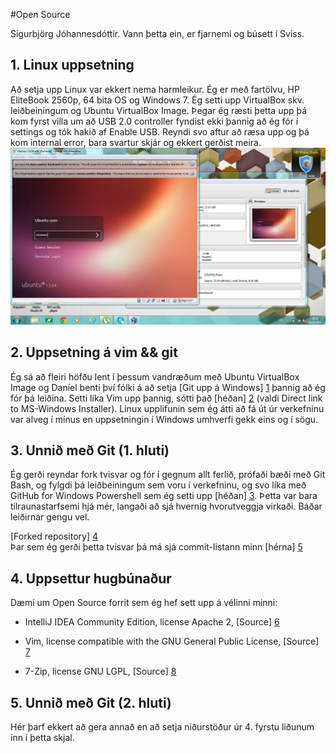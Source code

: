 ﻿#Open Source

Sigurbjörg Jóhannesdóttir.  Vann þetta ein, er fjarnemi og búsett í Sviss.

## 1. Linux uppsetning

Að setja upp Linux var ekkert nema harmleikur.  Ég er með fartölvu, HP EliteBook 2560p, 64 bita OS og Windows 7.  Ég setti upp VirtualBox skv. leiðbeiningum og Ubuntu VirtualBox Image.
Þegar ég ræsti þetta upp þá kom fyrst villa um að USB 2.0 controller fyndist ekki þannig að ég fór í settings og tók hakið af Enable USB.  Reyndi svo aftur að ræsa upp og þá kom internal error, bara svartur skjár og ekkert gerðist meira.
![ScreenShot](/UbuntuCaptur.JPG)



## 2. Uppsetning á vim && git

Ég sá að fleiri höfðu lent í þessum vandræðum með Ubuntu VirtualBox Image og Daníel benti því fólki á að setja [Git upp á Windows] [1] þannig að ég fór þá leiðina.  Setti líka Vim upp þannig, sótti það [héðan] [2] (valdi Direct link to MS-Windows Installer).  Linux upplifunin sem ég átti að fá út úr verkefninu var alveg í mínus en uppsetningin í Windows umhverfi gekk eins og í sögu.

  [1]: http://git-scm.com/downloads/ "Git - Downloads"
  [2]: http://www.vim.org/ "welcome home: vim online"

## 3. Unnið með Git (1. hluti)

Ég gerði reyndar fork tvisvar og fór í gegnum allt ferlið, prófaði bæði með Git Bash, og fylgdi þá leiðbeiningum sem voru í verkefninu, og svo líka með GitHub for Windows Powershell sem ég setti upp [héðan] [3].  Þetta var bara tilraunastarfsemi hjá mér, langaði að sjá hvernig hvorutveggja virkaði.  Báðar leiðirnar gengu vel.  

[Forked repository] [4]  
Þar sem ég gerði þetta tvisvar þá má sjá commit-listann minn [hérna] [5]  

  [3]: http://windows.github.com/ "GitHub"
  [4]: https://github.com/boggajo/INTOPrufa/ "boggajo/INTOPrufa"
  [5]: https://github.com/boggajo/INTOPrufa/commits/ "Commits - boggajo/INTOPrufa"

## 4. Uppsettur hugbúnaður

Dæmi um Open Source forrit sem ég hef sett upp á vélinni minni:
* IntelliJ IDEA Community Edition, license Apache 2, [Source] [6] 
* Vim, license compatible with the GNU General Public License, [Source] [7] 
* 7-Zip, license GNU LGPL, [Source] [8]
  
  [6]: http://www.jetbrains.org/display/IJOS/Download/ "Download - IntelliJ Open-Source Project"
  [7]: http://www.vim.org/sources.php/ "Vim source archives"
  [8]: http://sourceforge.net/projects/sevenzip/files/ "7-Zip"

## 5. Unnið með Git (2. hluti)

Hér þarf ekkert að gera annað en að setja niðurstöður úr 4. fyrstu liðunum inn í þetta skjal.
